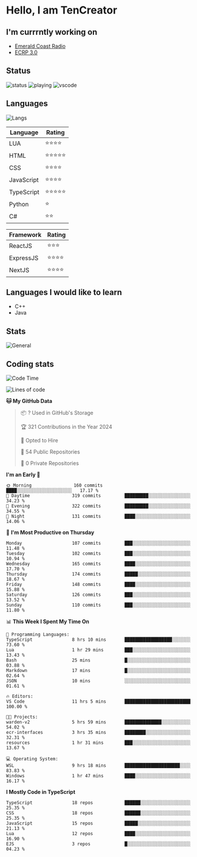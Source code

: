 # Hello, I am TenCreator

## I'm currrntly working on
- [Emerald Coast Radio](https://listen.emeraldcoastrp.com/)
- [ECRP 3.0](http://github.com/Emerald-Coast-Roleplay/)

## Status
![status](https://api.statusbadges.me/badge/status/518334475038359555?simple=true&style=for-the-badge)
![playing](https://api.statusbadges.me/badge/playing/518334475038359555?style=for-the-badge)
![vscode](https://api.statusbadges.me/badge/vscode/518334475038359555?style=for-the-badge)

## Languages
![Langs](https://github-readme-stats.vercel.app/api/top-langs/?username=tencreator&layout=compact&theme=radical)


|Language|Rating|
|--------|------|
|LUA|⭐️⭐️⭐️⭐️|
|HTML|⭐️⭐️⭐️⭐️⭐️|
|CSS|⭐️⭐️⭐️⭐️|
|JavaScript|⭐️⭐️⭐️⭐️|
|TypeScript|⭐️⭐️⭐️⭐️⭐️|
|Python|⭐️|
|C#|⭐️⭐️ |

|Framework|Rating|
|--------|------|
|ReactJS|⭐️⭐️⭐|
|ExpressJS|⭐️⭐️⭐️⭐️|
|NextJS|⭐️⭐️⭐⭐️|

## Languages I would like to learn
- C++
- Java

## Stats
![General](https://github-readme-stats.vercel.app/api?username=tencreator&show_icons=true&theme=radical)

## Coding stats

<!--START_SECTION:waka-->
![Code Time](http://img.shields.io/badge/Code%20Time-281%20hrs%2036%20mins-blue)

![Lines of code](https://img.shields.io/badge/From%20Hello%20World%20I%27ve%20Written-1.3%20million%20lines%20of%20code-blue)

**🐱 My GitHub Data** 

> 📦 ? Used in GitHub's Storage 
 > 
> 🏆 321 Contributions in the Year 2024
 > 
> 💼 Opted to Hire
 > 
> 📜 54 Public Repositories 
 > 
> 🔑 0 Private Repositories 
 > 
**I'm an Early 🐤** 

```text
🌞 Morning                160 commits         ████░░░░░░░░░░░░░░░░░░░░░   17.17 % 
🌆 Daytime                319 commits         █████████░░░░░░░░░░░░░░░░   34.23 % 
🌃 Evening                322 commits         █████████░░░░░░░░░░░░░░░░   34.55 % 
🌙 Night                  131 commits         ████░░░░░░░░░░░░░░░░░░░░░   14.06 % 
```
📅 **I'm Most Productive on Thursday** 

```text
Monday                   107 commits         ███░░░░░░░░░░░░░░░░░░░░░░   11.48 % 
Tuesday                  102 commits         ███░░░░░░░░░░░░░░░░░░░░░░   10.94 % 
Wednesday                165 commits         ████░░░░░░░░░░░░░░░░░░░░░   17.70 % 
Thursday                 174 commits         █████░░░░░░░░░░░░░░░░░░░░   18.67 % 
Friday                   148 commits         ████░░░░░░░░░░░░░░░░░░░░░   15.88 % 
Saturday                 126 commits         ███░░░░░░░░░░░░░░░░░░░░░░   13.52 % 
Sunday                   110 commits         ███░░░░░░░░░░░░░░░░░░░░░░   11.80 % 
```


📊 **This Week I Spent My Time On** 

```text
💬 Programming Languages: 
TypeScript               8 hrs 10 mins       ██████████████████░░░░░░░   73.60 % 
Lua                      1 hr 29 mins        ███░░░░░░░░░░░░░░░░░░░░░░   13.43 % 
Bash                     25 mins             █░░░░░░░░░░░░░░░░░░░░░░░░   03.88 % 
Markdown                 17 mins             █░░░░░░░░░░░░░░░░░░░░░░░░   02.64 % 
JSON                     10 mins             ░░░░░░░░░░░░░░░░░░░░░░░░░   01.61 % 

🔥 Editors: 
VS Code                  11 hrs 5 mins       █████████████████████████   100.00 % 

🐱‍💻 Projects: 
warden-v2                5 hrs 59 mins       ██████████████░░░░░░░░░░░   54.02 % 
ecr-interfaces           3 hrs 35 mins       ████████░░░░░░░░░░░░░░░░░   32.31 % 
resources                1 hr 31 mins        ███░░░░░░░░░░░░░░░░░░░░░░   13.67 % 

💻 Operating System: 
WSL                      9 hrs 18 mins       █████████████████████░░░░   83.83 % 
Windows                  1 hr 47 mins        ████░░░░░░░░░░░░░░░░░░░░░   16.17 % 
```

**I Mostly Code in TypeScript** 

```text
TypeScript               18 repos            ██████░░░░░░░░░░░░░░░░░░░   25.35 % 
CSS                      18 repos            ██████░░░░░░░░░░░░░░░░░░░   25.35 % 
JavaScript               15 repos            █████░░░░░░░░░░░░░░░░░░░░   21.13 % 
Lua                      12 repos            ████░░░░░░░░░░░░░░░░░░░░░   16.90 % 
EJS                      3 repos             █░░░░░░░░░░░░░░░░░░░░░░░░   04.23 % 
```




<!--END_SECTION:waka-->
